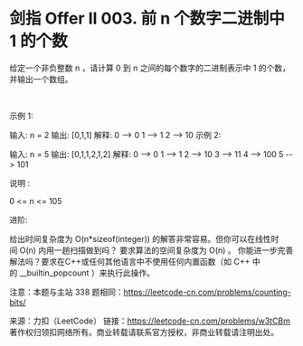 # 剑指 Offer II 003. 前 n 个数字二进制中 1 的个数

给定一个非负整数 n ，请计算 0 到 n 之间的每个数字的二进制表示中 1 的个数，并输出一个数组。

 

示例 1:

输入: n = 2
输出: [0,1,1]
解释: 
0 --> 0
1 --> 1
2 --> 10
示例 2:

输入: n = 5
输出: [0,1,1,2,1,2]
解释:
0 --> 0
1 --> 1
2 --> 10
3 --> 11
4 --> 100
5 --> 101
 

说明 :

0 <= n <= 105
 

进阶:

给出时间复杂度为 O(n*sizeof(integer)) 的解答非常容易。但你可以在线性时间 O(n) 内用一趟扫描做到吗？
要求算法的空间复杂度为 O(n) 。
你能进一步完善解法吗？要求在C++或任何其他语言中不使用任何内置函数（如 C++ 中的 __builtin_popcount ）来执行此操作。
 

注意：本题与主站 338 题相同：https://leetcode-cn.com/problems/counting-bits/

来源：力扣（LeetCode）
链接：https://leetcode-cn.com/problems/w3tCBm
著作权归领扣网络所有。商业转载请联系官方授权，非商业转载请注明出处。
